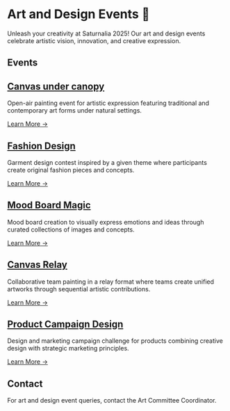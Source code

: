 # Art and Design Events 🎨

Unleash your creativity at Saturnalia 2025! Our art and design events celebrate artistic vision, innovation, and creative expression.

## Events

## [Canvas under canopy](./art-and-design/canvas-under-canopy)
Open-air painting event for artistic expression featuring traditional and contemporary art forms under natural settings.

[Learn More →](./art-and-design/canvas-under-canopy)

## [Fashion Design](./fashion/fashion-design)
Garment design contest inspired by a given theme where participants create original fashion pieces and concepts.

[Learn More →](./fashion/fashion-design)

## [Mood Board Magic](./art-and-design/mood-board-magic)
Mood board creation to visually express emotions and ideas through curated collections of images and concepts.

[Learn More →](./art-and-design/mood-board-magic)

## [Canvas Relay](./art-and-design/canvas-relay)
Collaborative team painting in a relay format where teams create unified artworks through sequential artistic contributions.

[Learn More →](./art-and-design/canvas-relay)

## [Product Campaign Design](./art-and-design/product-campaign-design)
Design and marketing campaign challenge for products combining creative design with strategic marketing principles.

[Learn More →](./art-and-design/product-campaign-design)


## Contact
For art and design event queries, contact the Art Committee Coordinator.
